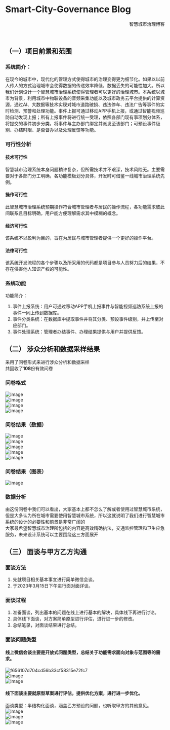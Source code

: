 # Smart-City-Governance Blog  

<p align = 'right'>智慧城市治理博客</p>  <br>

## （一）项目前景和范围

### 系统简介：
在现今的城市中，现代化的管理方式使得城市的治理变得更为细节化。如果以以前人传人的方式治理城市会使得数据的传递效率降低，数据丢失的可能性加大。所以我们计划设计一个智慧城市治理系统使得管理者可以更好的治理城市。本系统以城市为背景，利用城市中物联设备的音频采集功能以及城市政务云平台提供的计算资源，通过AI、大数据等技术实现对城市道路破损、违法停车、违法广告等事件的实时检测、预警和处理功能。事件上报可通过移动APP手机上报，或通过智能视频巡防自动发现上报；所有上报事件将进行统一受理，依照各部门现有事项划分体系，将提交的事件初步分类，将事件与主办部门绑定并派发至该部门；可预设事件级别、办结时限、是否督办以及处理反馈等功能。
### 可行性分析
#### 技术可行性
智慧城市治理系统本身问题稍许复杂，但所需技术并不艰深，技术风险无。主要需要对于各部门分工明确，各功能模板划分具体，开发时可借鉴一线城市治理系统先例。
#### 操作可行性
此智慧城市治理系统预期操作符合城市管理者与居民的操作流程，各功能需求彼此间联系且目标明确，用户能方便理解需求其中模糊的概念。
#### 经济可行性
该系统不以盈利为目的，旨在为居民与城市管理者提供一个更好的操作平台。
#### 法律可行性
该系统开发流程的各个步骤以及所采用的代码都是项目参与人员努力后的结果，不存在侵害他人知识产权的可能性。
### 系统功能
功能简介：
1. 事件上报系统：用户可通过移动APP手机上报事件与智能视频巡防系统上报的事件一同上传到数据库。
2. 事件分类系统：在数据库中提取事件并将其分类、预设事件级别，并上传至对应部门。
3. 事件处理系统：管理者办结事件、办理结果提供与用户并提供反馈。  

（二） 涉众分析和数据采样结果
-------------------
采用了问卷形式来进行涉众分析和数据采样<br>
共回收了**108**份有效问卷  

### 问卷格式
![image](https://user-images.githubusercontent.com/128110243/225808848-8b41a86c-f4c3-4340-bedd-215238112713.png)<br>
![image](https://user-images.githubusercontent.com/128110243/225808870-82913859-0e01-48fc-8fa1-dc7fb960050c.png)<br>
![image](https://user-images.githubusercontent.com/128110243/225808900-540ef88d-b753-455f-9fa2-d1799528c744.png)<br>
![image](https://user-images.githubusercontent.com/128110243/225808916-98373a1e-1561-4ace-b85a-17954ab9473c.png)<br>

### 问卷结果（数据）
![image](https://user-images.githubusercontent.com/128110243/225808556-1aba0d17-6ba3-40db-a26f-6b02c5d66d46.png)<br>
![image](https://user-images.githubusercontent.com/128110243/225808589-caa3b269-5192-4b30-bbf6-1ddeb4ef188b.png)<br>
![image](https://user-images.githubusercontent.com/128110243/225808640-d51a7790-425e-47c4-ab26-407defea3b5f.png)<br>
![image](https://user-images.githubusercontent.com/128110243/225808670-5418e714-a81c-45ef-965b-96199b3ec936.png)<br>
![image](https://user-images.githubusercontent.com/128110243/225808710-143df7dd-cec3-4529-a094-1c3c48210dba.png)<br>

### 问卷结果（图表）
![image](https://user-images.githubusercontent.com/128110243/225805230-b0235d37-3937-433a-a4f5-f2c485eb79c6.png)  <br>

### 数据分析  

由这份问卷中我们可以看出，大家基本上都不怎么了解或者使用过智慧城市系统，但是大多认为所在城市需要使用智慧城市系统，所以这就说明了我们进行智慧城市系统的设计的必要性和前景是非常广阔的<br>
大家最希望智慧城市治理所包括的内容是高效精确执法，交通监控管理和卫生应急服务，未来设计系统可以主要围绕这三方面展开  

（三） 面谈与甲方乙方沟通
----------------------------

### 面谈方法
1.	先就项目相关基本事宜进行简单微信会谈。
2.	于2023年3月15日下午进行面对面详谈。
### 面谈过程
1.	准备面谈，列出基本的问题在线上进行基本的解决，具体线下再进行讨论。
2.	具体线下面谈，对方案简单原型进行评估，进行进一步的修改。
3.	总结笔录，对面谈结果进行总结。
###	面谈问题类型
#### 线上微信会谈主要是开放式问题类型，总结关于功能需求面向对象与范围等的需求。<br>
![f656107d704cd56b33cf58315e72fc7](https://user-images.githubusercontent.com/128110243/225805579-bfe45565-dbca-4a7e-be4b-a5920d845d02.jpg)<br>
![image](https://user-images.githubusercontent.com/128110243/225805590-fa37e9cc-dfa1-49ad-8e86-173e9ac46361.png)<br>
![image](https://user-images.githubusercontent.com/128110243/225805597-4ca5e677-b8dd-4a31-b86b-80de0c744327.png)<br>
#### 线下面谈主要就原型草案进行评估，提供优化方案，进行进一步优化。<br>
面谈类型：半结构化面谈，涵盖乙方预设的问题，也听取甲方的其他意见。<br>
![image](https://user-images.githubusercontent.com/128110243/225805685-01a3b675-ba3f-4070-8a48-fbbe105b71f6.png)<br>
![image](https://user-images.githubusercontent.com/128110243/225805690-0851f268-629a-4a28-b63f-4c821247a252.png)<br>
![image](https://user-images.githubusercontent.com/128110243/225805719-5302bd53-5258-4254-b0ca-9ef7b2b2efc2.png)<br>

